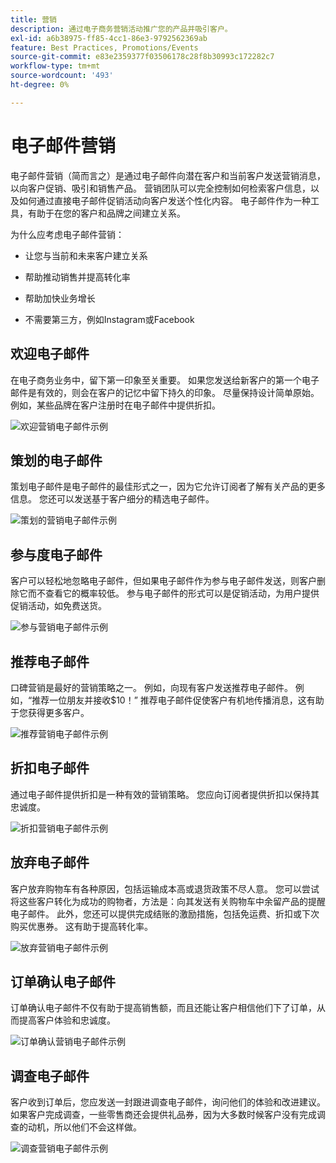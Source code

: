```yaml
---
title: 营销
description: 通过电子商务营销活动推广您的产品并吸引客户。
exl-id: a6b38975-ff85-4cc1-86e3-9792562369ab
feature: Best Practices, Promotions/Events
source-git-commit: e83e2359377f03506178c28f8b30993c172282c7
workflow-type: tm+mt
source-wordcount: '493'
ht-degree: 0%

---
```


# 电子邮件营销

电子邮件营销（简而言之）是通过电子邮件向潜在客户和当前客户发送营销消息，以向客户促销、吸引和销售产品。 营销团队可以完全控制如何检索客户信息，以及如何通过直接电子邮件促销活动向客户发送个性化内容。 电子邮件作为一种工具，有助于在您的客户和品牌之间建立关系。

为什么应考虑电子邮件营销：

- 让您与当前和未来客户建立关系

- 帮助推动销售并提高转化率

- 帮助加快业务增长

- 不需要第三方，例如Instagram或Facebook

## 欢迎电子邮件

在电子商务业务中，留下第一印象至关重要。 如果您发送给新客户的第一个电子邮件是有效的，则会在客户的记忆中留下持久的印象。 尽量保持设计简单原始。 例如，某些品牌在客户注册时在电子邮件中提供折扣。

![欢迎营销电子邮件示例](../../assets/playbooks/marketing-email-welcome.png)

## 策划的电子邮件

策划电子邮件是电子邮件的最佳形式之一，因为它允许订阅者了解有关产品的更多信息。 您还可以发送基于客户细分的精选电子邮件。

![策划的营销电子邮件示例](../../assets/playbooks/marketing-email-curated.png)

## 参与度电子邮件

客户可以轻松地忽略电子邮件，但如果电子邮件作为参与电子邮件发送，则客户删除它而不查看它的概率较低。 参与电子邮件的形式可以是促销活动，为用户提供促销活动，如免费送货。

![参与营销电子邮件示例](../../assets/playbooks/marketing-email-engagement.png)

## 推荐电子邮件

口碑营销是最好的营销策略之一。 例如，向现有客户发送推荐电子邮件。 例如，“推荐一位朋友并接收$10！” 推荐电子邮件促使客户有机地传播消息，这有助于您获得更多客户。

![推荐营销电子邮件示例](../../assets/playbooks/marketing-email-referral.png)

## 折扣电子邮件

通过电子邮件提供折扣是一种有效的营销策略。 您应向订阅者提供折扣以保持其忠诚度。

![折扣营销电子邮件示例](../../assets/playbooks/marketing-email-discount.png)

## 放弃电子邮件

客户放弃购物车有各种原因，包括运输成本高或退货政策不尽人意。 您可以尝试将这些客户转化为成功的购物者，方法是：向其发送有关购物车中余留产品的提醒电子邮件。 此外，您还可以提供完成结账的激励措施，包括免运费、折扣或下次购买优惠券。 这有助于提高转化率。

![放弃营销电子邮件示例](../../assets/playbooks/marketing-email-abandon.png)

## 订单确认电子邮件

订单确认电子邮件不仅有助于提高销售额，而且还能让客户相信他们下了订单，从而提高客户体验和忠诚度。

![订单确认营销电子邮件示例](../../assets/playbooks/marketing-email-order-confirmation.png)

## 调查电子邮件

客户收到订单后，您应发送一封跟进调查电子邮件，询问他们的体验和改进建议。 如果客户完成调查，一些零售商还会提供礼品券，因为大多数时候客户没有完成调查的动机，所以他们不会这样做。

![调查营销电子邮件示例](../../assets/playbooks/marketing-email-survey.png)
